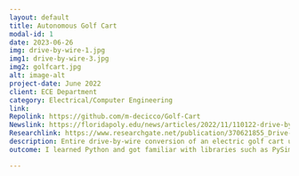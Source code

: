 ```yaml
---
layout: default
title: Autonomous Golf Cart
modal-id: 1
date: 2023-06-26
img: drive-by-wire-1.jpg
img1: drive-by-wire-3.jpg
img2: golfcart.jpg
alt: image-alt
project-date: June 2022
client: ECE Department
category: Electrical/Computer Engineering
link:
Repolink: https://github.com/m-decicco/Golf-Cart
Newslink: https://floridapoly.edu/news/articles/2022/11/110122-drive-by-wire-golf-cart.php
Researchlink: https://www.researchgate.net/publication/370621855_Drive-By-Wire_Conversion_of_an_Electric_Golf-Cart_for_Self-Driving_Vehicles_Research
description: Entire drive-by-wire conversion of an electric golf cart using a Raspberry Pi and an Arduino.
outcome: I learned Python and got familiar with libraries such as PySimpleGUI to create the touchscreen interface and PyGame, which is how I interfaced with the Xbox remote. An Arduino Nano was used to operate the stepper, allowing for better control of the step pulses and easy integration for the absolute encoder. Timers and interrupts protocols were used to ensure the stepper constantly targeted the right angle. This project also gave me a substantial amount of wiring and circuit experience since I needed to incorporate pneumatics and other sensors. Three control modes exist; a manual mode which makes the golf cart work like normal; an Xbox mode which allows the user to control all functions of the cart with an Xbox One remote; and a Serial mode, which enables the user to run more computationally intensive algorithms on their laptop or PC and send the commands to the Pi. Common failure modes were considered, so the system will stop if the cart doesn't receive new commands for more than .1 seconds. These protections ensure that the cart will cease movement if the remote or serial device is disconnected abruptly. During the project, I worked with professors, grad students, and fabrication specialists. 

---
```

